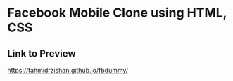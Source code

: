 # Facebook Mobile Clone using HTML, CSS
## Link to Preview
https://tahmidrzishan.github.io/fbdummy/
